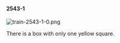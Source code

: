 #### 2543-1
![train-2543-1-0.png](https://github.com/lil-lab/nlvr/raw/master/nlvr/train/images/9/train-2543-1-0.png "train-2543-1-0.png")

There is a box with only one yellow square.
